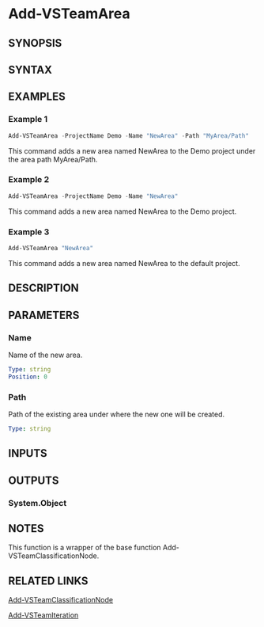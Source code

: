 <!-- #include "./common/header.md" -->

# Add-VSTeamArea

## SYNOPSIS

<!-- #include "./synopsis/Add-VSTeamArea.md" -->

## SYNTAX

## EXAMPLES

### Example 1

```powershell
Add-VSTeamArea -ProjectName Demo -Name "NewArea" -Path "MyArea/Path"
```

This command adds a new area named NewArea to the Demo project under the area path MyArea/Path.

### Example 2

```powershell
Add-VSTeamArea -ProjectName Demo -Name "NewArea"
```

This command adds a new area named NewArea to the Demo project.

### Example 3

```powershell
Add-VSTeamArea "NewArea"
```

This command adds a new area named NewArea to the default project.

## DESCRIPTION

<!-- #include "./synopsis/Add-VSTeamArea.md" -->

## PARAMETERS

### Name

Name of the new area.

```yaml
Type: string
Position: 0
```

### Path

Path of the existing area under where the new one will be created.

```yaml
Type: string
```

<!-- #include "./params/projectName.md" -->

## INPUTS

## OUTPUTS

### System.Object

## NOTES

This function is a wrapper of the base function Add-VSTeamClassificationNode.

<!-- #include "./common/prerequisites.md" -->

## RELATED LINKS

<!-- #include "./common/related.md" -->

[Add-VSTeamClassificationNode](Add-VSTeamClassificationNode.md)

[Add-VSTeamIteration](Add-VSTeamIteration.md)
